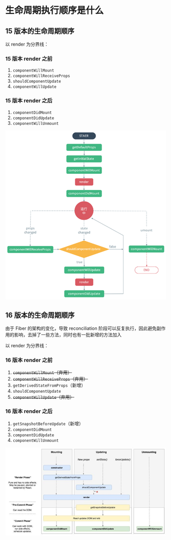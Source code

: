 # 生命周期执行顺序是什么

## 15 版本的生命周期顺序

以 render 为分界线：

### 15 版本 render 之前

1. `componentWillMount`
2. `componentWillReceiveProps`
3. `shouldComponentUpdate`
4. `componentWillUpdate`

### 15 版本 render 之后

1. `componentDidMount`
2. `componentDidUpdate`
3. `componentWillUnmount`

![3284159097-5bbb08d17db33_articlex](./assets/3284159097-5bbb08d17db33_articlex.png)

## 16 版本的生命周期顺序

由于 Fiber 的架构的变化，导致 reconciliation 阶段可以反复执行，因此避免副作用的影响，去掉了一些方法，同时也有一批新增的方法加入

以 render 为分界线：

### 16 版本 render 之前

1. ~~`componentWillMount`（弃用）~~
2. ~~`componentWillReceiveProps`（弃用）~~
3. `getDerivedStateFromProps`（新增）
4. `shouldComponentUpdate`
5. ~~`componentWillUpdate`（弃用）~~

### 16 版本 render 之后

1. `getSnapshotBeforeUpdate`（新增）
2. `componentDidMount`
3. `componentDidUpdate`
4. `componentWillUnmount`

![2103351222-5bbb1369e1f41_articlex](./assets/2103351222-5bbb1369e1f41_articlex.jpeg)
